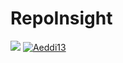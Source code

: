 # RepoInsight

![](https://github.com/Aeddi13/RepoInsight/workflows/CI/badge.svg)
[![Aeddi13](https://circleci.com/gh/Aeddi13/RepoInsight.svg?style=svg)](https://app.circleci.com/github/Aeddi13/RepoInsight/pipelines)
